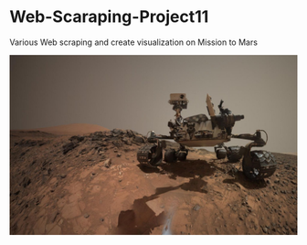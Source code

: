 # Web-Scaraping-Project11
Various Web scraping and create visualization on Mission to Mars

![GitHub Logo](https://github.com/obaid8712/Web-Scaraping-Project11/blob/master/image/mars_rover.jpg)
